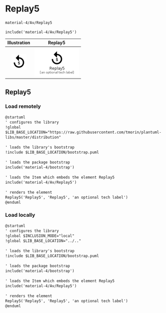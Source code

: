 # Replay5


```text
material-4/Av/Replay5
```

```text
include('material-4/Av/Replay5')
```



| Illustration | Replay5 |
| :---: | :---: |
| ![illustration for Illustration](../../material-4/Av/Replay5.png) | ![illustration for Replay5](../../material-4/Av/Replay5.Local.png) |




## Replay5

### Load remotely
```plantuml
@startuml
' configures the library
!global $LIB_BASE_LOCATION="https://raw.githubusercontent.com/tmorin/plantuml-libs/master/distribution"

' loads the library's bootstrap
!include $LIB_BASE_LOCATION/bootstrap.puml

' loads the package bootstrap
include('material-4/bootstrap')

' loads the Item which embeds the element Replay5
include('material-4/Av/Replay5')

' renders the element
Replay5('Replay5', 'Replay5', 'an optional tech label')
@enduml
```

### Load locally
```plantuml
@startuml
' configures the library
!global $INCLUSION_MODE="local"
!global $LIB_BASE_LOCATION="../.."

' loads the library's bootstrap
!include $LIB_BASE_LOCATION/bootstrap.puml

' loads the package bootstrap
include('material-4/bootstrap')

' loads the Item which embeds the element Replay5
include('material-4/Av/Replay5')

' renders the element
Replay5('Replay5', 'Replay5', 'an optional tech label')
@enduml
```

